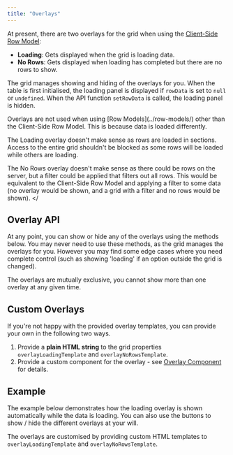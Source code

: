 ```yaml
---
title: "Overlays"
---
```


At present, there are two overlays for the grid when using the [Client-Side Row Model](/client-side-model/):

- **Loading**: Gets displayed when the grid is loading data.
- **No Rows**: Gets displayed when loading has completed but there are no rows to show.

The grid manages showing and hiding of the overlays for you. When the table is first initialised, the loading panel is displayed if `rowData` is set to `null` or `undefined`. When the API function `setRowData` is called, the loading panel is hidden.

<note>
Overlays are not used when using [Row Models](../row-models/) other than the Client-Side Row Model. This is because data is
loaded differently.

The Loading overlay doesn't make sense as rows are loaded in sections. Access to the entire grid shouldn't
be blocked as some rows will be loaded while others are loading.

The No Rows overlay doesn't make sense as there could be rows on the server, but a filter could be applied
that filters out all rows. This would be equivalent to the Client-Side Row Model and applying a filter to
some data (no overlay would be shown, and a grid with a filter and no rows would be shown).
</

## Overlay API

At any point, you can show or hide any of the overlays using the methods below. You may never need to use these methods, as the grid manages the overlays for you. However you may find some edge cases where you need complete control (such as showing 'loading' if an option outside the grid is changed).

<api-documentation source='grid-api/api.json' section='overlays' config='{"overrideBottomMargin":"1rem"}'></api-documentation>

The overlays are mutually exclusive, you cannot show more than one overlay at any given time.

## Custom Overlays

If you're not happy with the provided overlay templates, you can provide your own in the following two ways.

1. Provide a **plain HTML string** to the grid properties `overlayLoadingTemplate` and `overlayNoRowsTemplate`. 
1. Provide a custom component for the overlay - see [Overlay Component](/component-overlay/) for details.


## Example

The example below demonstrates how the loading overlay is shown automatically while the data is loading. You can also use the buttons to show / hide the different overlays at your will. 

The overlays are customised by providing custom HTML templates to `overlayLoadingTemplate` and `overlayNoRowsTemplate`.

<grid-example title='Overlays' name='overlays' type='mixed' options='{ "exampleHeight": 580 }'></grid-example>



